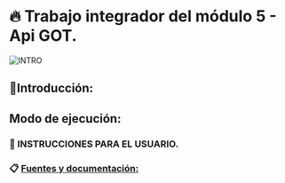 # 🔥 Trabajo integrador del módulo 5 - Api GOT.


![INTRO](https://pbs.twimg.com/media/GS1CjU0XUAAdzlP?format=jpg&name=medium)

## 🔸Introducción:

## Modo de ejecución:

### 📍 INSTRUCCIONES PARA EL USUARIO.


### 📋 <u> Fuentes y documentación: </u> ###
